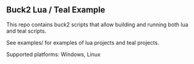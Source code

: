 
Buck2 Lua / Teal Example
-----

This repo contains buck2 scripts that allow building and running both lua and teal scripts.

See examples/ for examples of lua projects and teal projects.

Supported platforms:  Windows, Linux

